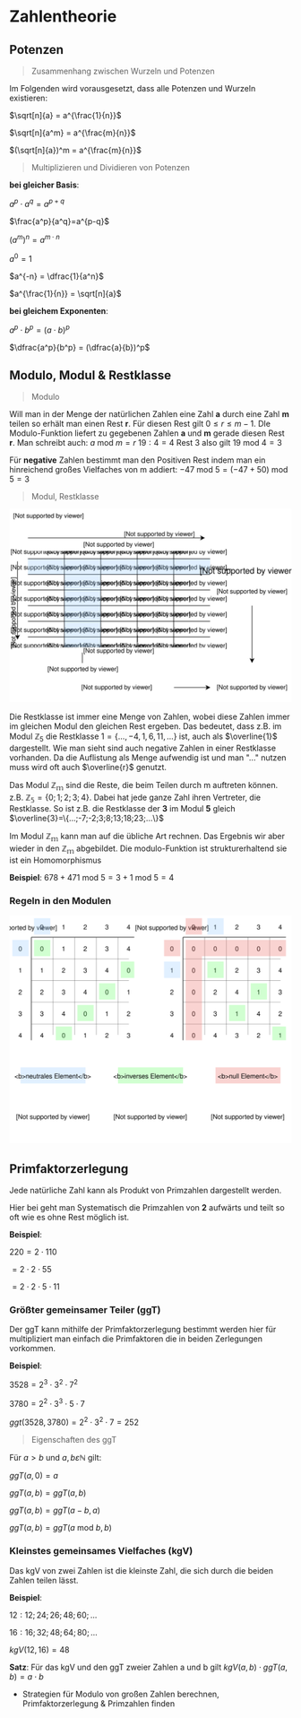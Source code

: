 # Zahlentheorie

## Potenzen

> Zusammenhang zwischen Wurzeln und Potenzen

Im Folgenden wird vorausgesetzt, dass alle Potenzen und Wurzeln existieren:

$\sqrt[n]{a} = a^{\frac{1}{n}}$

$\sqrt[n]{a^m} = a^{\frac{m}{n}}$

$(\sqrt[n]{a})^m = a^{\frac{m}{n}}$

> Multiplizieren und Dividieren von Potenzen

**bei gleicher Basis**:

$a^p \cdot a^q=a^{p+q}$

$\frac{a^p}{a^q}=a^{p-q}$

$(a^m)^n = a^{m \cdot n}$

$a^0 = 1$

$a^{-n} = \dfrac{1}{a^n}$

$a^{\frac{1}{n}} = \sqrt[n]{a}$

**bei gleichem Exponenten**:

$a^p \cdot b^p = (a \cdot b)^p$

$\dfrac{a^p}{b^p} = (\dfrac{a}{b})^p$

## Modulo, Modul & Restklasse

> Modulo

Will man in der Menge der natürlichen Zahlen eine Zahl **a** durch eine Zahl **m** teilen so erhält man einen Rest **r**. Für diesen Rest gilt $0 \le r \le m-1$. DIe Modulo-Funktion liefert zu gegebenen Zahlen **a** und **m** gerade diesen Rest **r**. Man schreibt auch:
$a \text{ mod } m = r$
$19 : 4=4 \text{ Rest } 3$ also gilt $19 \text{ mod } 4 = 3$

Für **negative** Zahlen bestimmt man den Positiven Rest indem man ein hinreichend großes Vielfaches von m addiert:
$-47 \text{ mod }5=(-47+50)\text{ mod }5=3$

> Modul, Restklasse

![Modul & Restklasse](../assets/Mathe-diagrams-Page-25.svg)

Die Restklasse ist immer eine Menge von Zahlen, wobei diese Zahlen immer im gleichen Modul den gleichen Rest ergeben. Das bedeutet, dass z.B. im Modul $\mathbb{Z}_5$ die Restklasse $1 = \{..., -4, 1, 6, 11, ... \}$ ist, auch als $\overline{1}$ dargestellt. Wie man sieht sind auch negative Zahlen in einer Restklasse vorhanden. Da die Auflistung als Menge aufwendig ist und man "..." nutzen muss wird oft auch $\overline{r}$ genutzt.

Das Modul $\mathbb{Z_m}$ sind die Reste, die beim Teilen durch m auftreten können. z.B. $\mathbb{Z_5}=\{0;1;2;3;4\}$. Dabei hat jede ganze Zahl ihren Vertreter, die Restklasse. So ist z.B. die Restklasse der **3** im Modul **5** gleich $\overline{3}=\{...;-7;-2;3;8;13;18;23;...\}$

Im Modul $\mathbb{Z_m}$ kann man auf die übliche Art rechnen. Das Ergebnis wir aber wieder in den $\mathbb{Z_m}$ abgebildet.
Die modulo-Funktion ist strukturerhaltend sie ist ein Homomorphismus

**Beispiel**:
$678 + 471 \text{ mod } 5 = 3+1 \text{ mod } 5 = 4$


### Regeln in den Modulen

![neutrales Element, inverses Element & null Element im Model](../assets/Mathe-diagrams-Page-26.svg)

## Primfaktorzerlegung

Jede natürliche Zahl kann als Produkt von Primzahlen dargestellt werden.

Hier bei geht man Systematisch die Primzahlen von **2** aufwärts und teilt so oft wie es ohne Rest möglich ist.

**Beispiel**:

$220=2 \cdot 110$

$=2 \cdot 2 \cdot 55$

$=2 \cdot 2 \cdot 5 \cdot 11$

### Größter gemeinsamer Teiler (ggT)

Der ggT kann mithilfe der Primfaktorzerlegung bestimmt werden hier für multipliziert man einfach die Primfaktoren die in beiden Zerlegungen vorkommen.

**Beispiel**:

$3528=2^3 \cdot 3^2 \cdot 7^2$

$3780=2^2 \cdot 3^3 \cdot 5 \cdot 7$

$ggt(3528,3780)=2^2 \cdot 3^2 \cdot 7=252$

> Eigenschaften des ggT

$\text{Für } a \gt b \text{ und }a,b \varepsilon \mathbb{N} \text{ gilt:}$

$ggT(a,0)=a$

$ggT(a,b)=ggT(a,b)$

$ggT(a,b)=ggT(a-b,a)$

$ggT(a,b)=ggT(a \text{ mod }b,b)$

### Kleinstes gemeinsames Vielfaches (kgV)

Das kgV von zwei Zahlen ist die kleinste Zahl, die sich durch die beiden Zahlen teilen lässt.

**Beispiel**:

$12:12;24;26;48;60;...$

$16:16;32;48;64;80;...$

$kgV(12,16)=48$

**Satz**:
Für das kgV und den ggT zweier Zahlen a und b gilt
$kgV(a,b) \cdot ggT(a,b)=a \cdot b$


- Strategien für Modulo von großen Zahlen berechnen, Primfaktorzerlegung & Primzahlen finden

